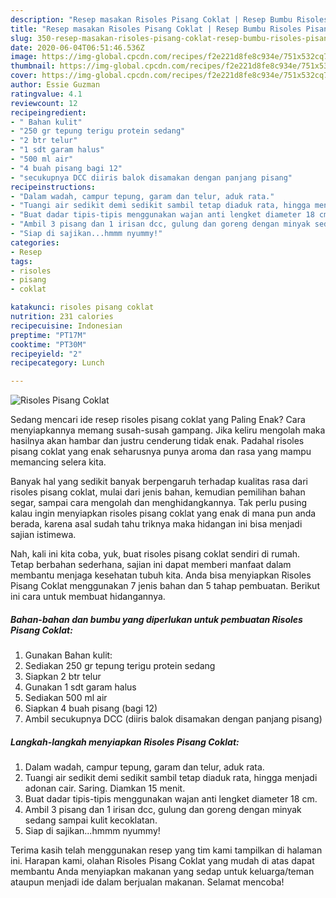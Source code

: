 ```yaml
---
description: "Resep masakan Risoles Pisang Coklat | Resep Bumbu Risoles Pisang Coklat Yang Paling Enak"
title: "Resep masakan Risoles Pisang Coklat | Resep Bumbu Risoles Pisang Coklat Yang Paling Enak"
slug: 350-resep-masakan-risoles-pisang-coklat-resep-bumbu-risoles-pisang-coklat-yang-paling-enak
date: 2020-06-04T06:51:46.536Z
image: https://img-global.cpcdn.com/recipes/f2e221d8fe8c934e/751x532cq70/risoles-pisang-coklat-foto-resep-utama.jpg
thumbnail: https://img-global.cpcdn.com/recipes/f2e221d8fe8c934e/751x532cq70/risoles-pisang-coklat-foto-resep-utama.jpg
cover: https://img-global.cpcdn.com/recipes/f2e221d8fe8c934e/751x532cq70/risoles-pisang-coklat-foto-resep-utama.jpg
author: Essie Guzman
ratingvalue: 4.1
reviewcount: 12
recipeingredient:
- " Bahan kulit"
- "250 gr tepung terigu protein sedang"
- "2 btr telur"
- "1 sdt garam halus"
- "500 ml air"
- "4 buah pisang bagi 12"
- "secukupnya DCC diiris balok disamakan dengan panjang pisang"
recipeinstructions:
- "Dalam wadah, campur tepung, garam dan telur, aduk rata."
- "Tuangi air sedikit demi sedikit sambil tetap diaduk rata, hingga menjadi adonan cair. Saring. Diamkan 15 menit."
- "Buat dadar tipis-tipis menggunakan wajan anti lengket diameter 18 cm."
- "Ambil 3 pisang dan 1 irisan dcc, gulung dan goreng dengan minyak sedang sampai kulit kecoklatan."
- "Siap di sajikan...hmmm nyummy!"
categories:
- Resep
tags:
- risoles
- pisang
- coklat

katakunci: risoles pisang coklat 
nutrition: 231 calories
recipecuisine: Indonesian
preptime: "PT17M"
cooktime: "PT30M"
recipeyield: "2"
recipecategory: Lunch

---
```



![Risoles Pisang Coklat](https://img-global.cpcdn.com/recipes/f2e221d8fe8c934e/751x532cq70/risoles-pisang-coklat-foto-resep-utama.jpg)

Sedang mencari ide resep risoles pisang coklat yang Paling Enak? Cara menyiapkannya memang susah-susah gampang. Jika keliru mengolah maka hasilnya akan hambar dan justru cenderung tidak enak. Padahal risoles pisang coklat yang enak seharusnya punya aroma dan rasa yang mampu memancing selera kita.

Banyak hal yang sedikit banyak berpengaruh terhadap kualitas rasa dari risoles pisang coklat, mulai dari jenis bahan, kemudian pemilihan bahan segar, sampai cara mengolah dan menghidangkannya. Tak perlu pusing kalau ingin menyiapkan risoles pisang coklat yang enak di mana pun anda berada, karena asal sudah tahu triknya maka hidangan ini bisa menjadi sajian istimewa.




Nah, kali ini kita coba, yuk, buat risoles pisang coklat sendiri di rumah. Tetap berbahan sederhana, sajian ini dapat memberi manfaat dalam membantu menjaga kesehatan tubuh kita. Anda bisa menyiapkan Risoles Pisang Coklat menggunakan 7 jenis bahan dan 5 tahap pembuatan. Berikut ini cara untuk membuat hidangannya.

<!--inarticleads1-->

##### Bahan-bahan dan bumbu yang diperlukan untuk pembuatan Risoles Pisang Coklat:

1. Gunakan  Bahan kulit:
1. Sediakan 250 gr tepung terigu protein sedang
1. Siapkan 2 btr telur
1. Gunakan 1 sdt garam halus
1. Sediakan 500 ml air
1. Siapkan 4 buah pisang (bagi 12)
1. Ambil secukupnya DCC (diiris balok disamakan dengan panjang pisang)




<!--inarticleads2-->

##### Langkah-langkah menyiapkan Risoles Pisang Coklat:

1. Dalam wadah, campur tepung, garam dan telur, aduk rata.
1. Tuangi air sedikit demi sedikit sambil tetap diaduk rata, hingga menjadi adonan cair. Saring. Diamkan 15 menit.
1. Buat dadar tipis-tipis menggunakan wajan anti lengket diameter 18 cm.
1. Ambil 3 pisang dan 1 irisan dcc, gulung dan goreng dengan minyak sedang sampai kulit kecoklatan.
1. Siap di sajikan...hmmm nyummy!




Terima kasih telah menggunakan resep yang tim kami tampilkan di halaman ini. Harapan kami, olahan Risoles Pisang Coklat yang mudah di atas dapat membantu Anda menyiapkan makanan yang sedap untuk keluarga/teman ataupun menjadi ide dalam berjualan makanan. Selamat mencoba!
